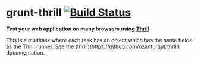 # grunt-thrill [![Build Status](https://secure.travis-ci.org/ozanturgut/thrill.png?branch=master)](http://travis-ci.org/ozanturgut/thrill)

**Test your web application on many browsers using [Thrill](https://github.com/ozanturgut/thrill).**

This is a multitask where each task has an object which has the same fields as the Thrill runner. See the (thrill)(https://github.com/ozanturgut/thrill) documentation.
